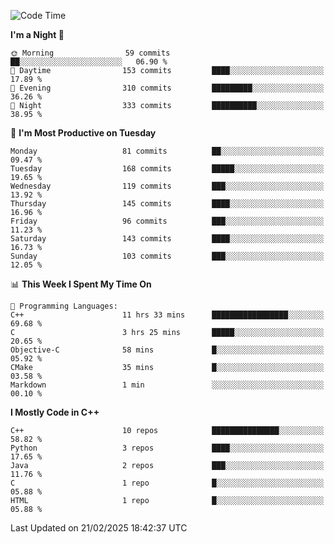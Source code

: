 <!--START_SECTION:waka-->
![Code Time](http://img.shields.io/badge/Code%20Time-277%20hrs%2036%20mins-blue)

**I'm a Night 🦉** 

```text
🌞 Morning                59 commits          ██░░░░░░░░░░░░░░░░░░░░░░░   06.90 % 
🌆 Daytime                153 commits         ████░░░░░░░░░░░░░░░░░░░░░   17.89 % 
🌃 Evening                310 commits         █████████░░░░░░░░░░░░░░░░   36.26 % 
🌙 Night                  333 commits         ██████████░░░░░░░░░░░░░░░   38.95 % 
```
📅 **I'm Most Productive on Tuesday** 

```text
Monday                   81 commits          ██░░░░░░░░░░░░░░░░░░░░░░░   09.47 % 
Tuesday                  168 commits         █████░░░░░░░░░░░░░░░░░░░░   19.65 % 
Wednesday                119 commits         ███░░░░░░░░░░░░░░░░░░░░░░   13.92 % 
Thursday                 145 commits         ████░░░░░░░░░░░░░░░░░░░░░   16.96 % 
Friday                   96 commits          ███░░░░░░░░░░░░░░░░░░░░░░   11.23 % 
Saturday                 143 commits         ████░░░░░░░░░░░░░░░░░░░░░   16.73 % 
Sunday                   103 commits         ███░░░░░░░░░░░░░░░░░░░░░░   12.05 % 
```


📊 **This Week I Spent My Time On** 

```text
💬 Programming Languages: 
C++                      11 hrs 33 mins      █████████████████░░░░░░░░   69.68 % 
C                        3 hrs 25 mins       █████░░░░░░░░░░░░░░░░░░░░   20.65 % 
Objective-C              58 mins             █░░░░░░░░░░░░░░░░░░░░░░░░   05.92 % 
CMake                    35 mins             █░░░░░░░░░░░░░░░░░░░░░░░░   03.58 % 
Markdown                 1 min               ░░░░░░░░░░░░░░░░░░░░░░░░░   00.10 % 
```

**I Mostly Code in C++** 

```text
C++                      10 repos            ███████████████░░░░░░░░░░   58.82 % 
Python                   3 repos             ████░░░░░░░░░░░░░░░░░░░░░   17.65 % 
Java                     2 repos             ███░░░░░░░░░░░░░░░░░░░░░░   11.76 % 
C                        1 repo              █░░░░░░░░░░░░░░░░░░░░░░░░   05.88 % 
HTML                     1 repo              █░░░░░░░░░░░░░░░░░░░░░░░░   05.88 % 
```




 Last Updated on 21/02/2025 18:42:37 UTC
<!--END_SECTION:waka-->
